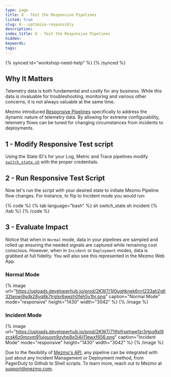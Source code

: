 ```yaml
---
type: page
title: 8 - Test the Responsive Pipelines
listed: true
slug: 8---optimize-responsibly
description: 
index_title: 8 - Test the Responsive Pipelines
hidden: 
keywords: 
tags: 
---
```


{% synced id="workshop-need-help" %}
{% /synced %}

## Why It Matters

Telemetry data is both fundamental and costly for any business.  While this data is invaluable for troubleshooting, monitoring and various other concerns, it is not always valuable at the same time.

Mezmo introduced [Responsive Pipelines](https://docs.mezmo.com/telemetry-pipelines/configure-responsive-pipelines) specifically to address the dynamic nature of telemetry data.  By allowing for extreme configurability, telemetry flows can be tuned for changing circumstances from incidents to deployments.

## 1 - Modify Responsive Test script

Using the State ID's for your Log, Metric and Trace pipelines modify [`switch_state.sh`](https://github.com/braxtonj/opentelemetry-demo/blob/main/switch_state.sh) with the proper credentials.

## 2 - Run Responsive Test Script

Now let's run the script with your desired state to initiate Mezmo Pipeline flow changes.  For instance, to flip to Incident mode you would run:

{% code %}
{% tab language="bash" %}
sh switch_state.sh incident
{% /tab %}
{% /code %}

## 3 - Evaluate Impact

Notice that when in `Normal` mode, data in your pipelines are sampled and rolled up ensuring the needed signals are captured while remaining cost conscious.  However, when in `Incident` or `Deployment` modes, data is grabbed at full fidelity.  You will also see this represented in the Mezmo Web App. 

### Normal Mode

{% image url="https://uploads.developerhub.io/prod/2KW7/1jl0ugjtknek6rrrl233ah2gtl32teowj9sdk28yq8k7trglsr6wezh0feh5y1hr.png" caption="Normal Mode" mode="responsive" height="1430" width="3042" %}
{% /image %}

### Incident Mode

{% image url="https://uploads.developerhub.io/prod/2KW7/71tfpfrsehwe1zr3rtpg9xl9zcsk6z0movm91ujouom9zyhp8x0i4ji11ewxf656.png" caption="Incident Mode" mode="responsive" height="1430" width="3042" %}
{% /image %}

Due to the flexibility of [Mezmo's API](https://docs.mezmo.com/pipeline-api), any pipeline can be integrated with just about any Incident Management or Deployment method, from PagerDuty to Github to Shell scripts.  To learn more, reach out to Mezmo at [support@mezmo.com](mailto:support@mezmo.com).